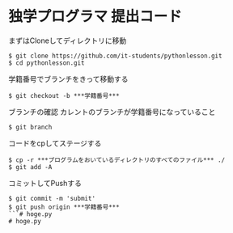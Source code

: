 # 独学プログラマ 提出コード

まずはCloneしてディレクトリに移動

```
$ git clone https://github.com/it-students/pythonlesson.git
$ cd pythonlesson.git
```


学籍番号でブランチをきって移動する

```
$ git checkout -b ***学籍番号***
```

ブランチの確認 カレントのブランチが学籍番号になっていること

```
$ git branch
```

コードをcpしてステージする

```
$ cp -r ***プログラムをおいているディレクトリのすべてのファイル*** ./
$ git add -A
```

コミットしてPushする

```
$ git commit -m 'submit'
$ git push origin ***学籍番号***
```# hoge.py
# hoge.py

